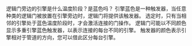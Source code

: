 <lore>
逻辑门旁边的引擎是什么温度阶段？是蓝色吗？
</lore>
<no_lore>
引擎蓝色是一种触发器，当任意种类的逻辑门被放置在引擎旁边时，逻辑门将提供该触发器。
</no_lore>

<chapter name="需求"/>
选定时，只有当相邻的引擎处于蓝色温度阶段时，才会激活连接的门操作。

<chapter name="触发器方向"/>
逻辑门可能以不同颜色显示多重引擎蓝色触发器，以表示连接的每台不同的引擎。
触发器的颜色表示引擎相对于管道的方向，您可以借此区分每台引擎。
